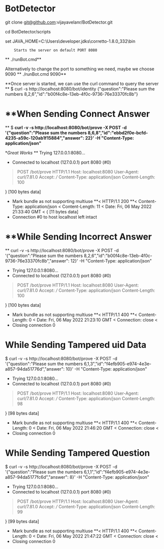 # BotDetector

git clone git@github.com:vijayavelanr/BotDetector.git

cd BotDetector/scripts

set JAVA_HOME=C:\Users\developer\.jdks\corretto-1.8.0_332\bin

        Starts the server on default PORT 8080
**        ./runBot.cmd**

Alternatively to change the port to something we need, maybe we choose 9090
      **  ./runBot.cmd 9090**

**Once server is started, we can use the curl command to query the server
**
$  curl -s http://localhost:8080/bot/identity
{"question":"Please sum the numbers 8,2,6","id":"b00f4c8e-13eb-4f0c-9736-76e33370fc8b"}


**When Sending Connect Answer
================================================================
**
$  **curl -v -s http://localhost:8080/bot/prove -X POST -d '{"question":"Please sum the numbers 8,6,8","id":"ebbd2f0e-bcfd-4235-a59c-120ab1f15884","answer": 22}'  -H "Content-Type: application/json"**


**Great Works* **  Trying 127.0.0.1:8080...

* Connected to localhost (127.0.0.1) port 8080 (#0)
> POST /bot/prove HTTP/1.1
> Host: localhost:8080
> User-Agent: curl/7.81.0
> Accept: */*
> Content-Type: application/json
> Content-Length: 100
>
} [100 bytes data]
* Mark bundle as not supporting multiuse
**< HTTP/1.1 200
**< Content-Type: application/json
< Content-Length: 11
< Date: Fri, 06 May 2022 21:33:40 GMT
<
{ [11 bytes data]
* Connection #0 to host localhost left intact



**While Sending Incorrect Answer
================================================================
** curl -v -s http://localhost:8080/bot/prove -X POST -d '{"question":"Please sum the numbers 8,2,6","id":"b00f4c8e-13eb-4f0c-9736-76e33370fc8b","answer": 12}'  -H "Content-Type: application/json"

*   Trying 127.0.0.1:8080...
* Connected to localhost (127.0.0.1) port 8080 (#0)
> POST /bot/prove HTTP/1.1
> Host: localhost:8080
> User-Agent: curl/7.81.0
> Accept: */*
> Content-Type: application/json
> Content-Length: 100
>
} [100 bytes data]
* Mark bundle as not supporting multiuse
**< HTTP/1.1 400
**< Content-Length: 0
< Date: Fri, 06 May 2022 21:23:10 GMT
< Connection: close
<
* Closing connection 0


**While Sending Tampered uid Data**
=================================================================

$  curl -v -s http://localhost:8080/bot/prove -X POST -d '{"question":"Please sum the numbers 6,1,3","id":"f4efb905-e974-4e3e-a857-94da51776d","answer": 10}'  -H "Content-Type: application/json"
*   Trying 127.0.0.1:8080...
* Connected to localhost (127.0.0.1) port 8080 (#0)
> POST /bot/prove HTTP/1.1
> Host: localhost:8080
> User-Agent: curl/7.81.0
> Accept: */*
> Content-Type: application/json
> Content-Length: 98
>
} [98 bytes data]
* Mark bundle as not supporting multiuse
**< HTTP/1.1 400
**< Content-Length: 0
< Date: Fri, 06 May 2022 21:46:20 GMT
< Connection: close
<
* Closing connection 0

**While Sending Tampered Question**
====================================================================
$  curl -v -s http://localhost:8080/bot/prove -X POST -d '{"question":"Please sum the numbers 6,1,1","id":"f4efb905-e974-4e3e-a857-94da5177fc6d","answer": 8}'  -H "Content-Type: application/json"
*   Trying 127.0.0.1:8080...
* Connected to localhost (127.0.0.1) port 8080 (#0)
> POST /bot/prove HTTP/1.1
> Host: localhost:8080
> User-Agent: curl/7.81.0
> Accept: */*
> Content-Type: application/json
> Content-Length: 99
>
} [99 bytes data]
* Mark bundle as not supporting multiuse
**< HTTP/1.1 400
**< Content-Length: 0
< Date: Fri, 06 May 2022 21:47:22 GMT
< Connection: close
<
* Closing connection 0

